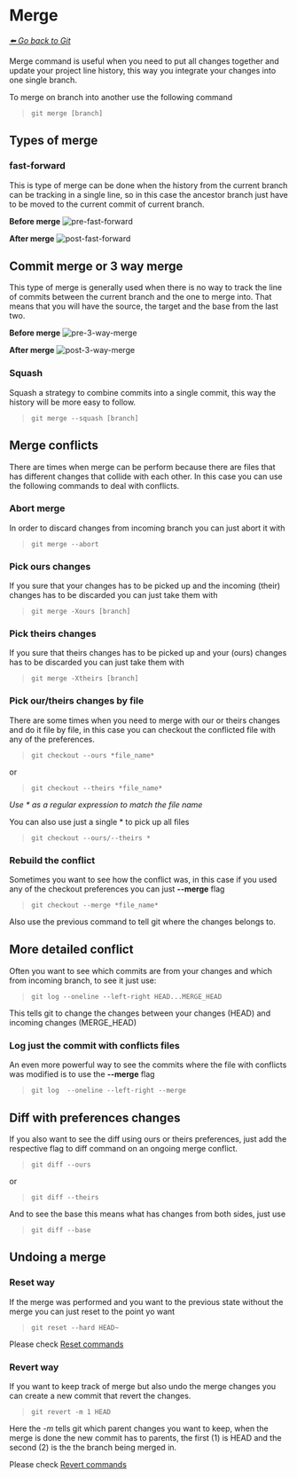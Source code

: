# Merge

*[:arrow_left: Go back to Git](./GIT.md)*

Merge command is useful when you need to put all changes together and update your project line history, this way you integrate your changes into one single branch.

To merge on branch into another use the following command

> `git merge [branch]`

## Types of merge

### fast-forward  

This is type of merge can be done when the history from the current branch can be tracking in a single line, so in this case the ancestor branch just have to be moved to the current commit of current branch.

**Before merge**
![pre-fast-forward](./img/pre-fast-forward.png)

**After merge**
![post-fast-forward](./img/post-fast-forward.png)


## Commit merge or 3 way merge

This type of merge is generally used when there is no way to track the line of commits between the current branch and the one to merge into. That means that you will have the source, the target and the base from the last two.

**Before merge**
![pre-3-way-merge](./img/pre-3-way-merge.png)

**After merge**
![post-3-way-merge](./img/post-3-way-merge.png)

### Squash

Squash a strategy to combine commits into a single commit, this way the history will be more easy to follow.

> `git merge --squash [branch]`


## Merge conflicts

There are times when merge can be perform because there are files that has different changes that collide with each other. 
In this case you can use the following commands to deal with conflicts.

### Abort merge

In order to discard changes from incoming branch you can just abort it with

> `git merge --abort`

### Pick ours changes

If you sure that your changes has to be picked up and the incoming (their) changes has to be discarded you can just take them with

> `git merge -Xours [branch]`

### Pick theirs changes

If you sure that theirs changes has to be picked up and your (ours) changes has to be discarded you can just take them with

> `git merge -Xtheirs [branch]`

### Pick our/theirs changes by file

There are some times when you need to merge with our or theirs changes and do it file by file, in this case you can checkout the conflicted file with any of the preferences.

> `git checkout --ours *file_name*` 

or

> `git checkout --theirs *file_name*`

*Use * as a regular expression to match the file name*

You can also use just a single * to pick up all files

> `git checkout --ours/--theirs *`

### Rebuild the conflict
Sometimes you want to see how the conflict was, in this case if you used any of the checkout preferences you can just **--merge** flag

> `git checkout --merge *file_name*`

Also use the previous command to tell git where the changes belongs to.


## More detailed conflict

Often you want to see which commits are from your changes and which from incoming branch, to see it just use:

> `git log --oneline --left-right HEAD...MERGE_HEAD`

This tells git to change the changes between your changes (HEAD) and incoming changes (MERGE_HEAD)

### Log just the commit with conflicts files

An even more powerful way to see the commits where the file with conflicts was modified is to use the **--merge** flag

> `git log  --oneline --left-right --merge`


## Diff with preferences changes

If you also want to see the diff using ours or theirs preferences, just add the respective flag to diff command on an ongoing merge conflict.

> `git diff --ours`

or

> `git diff --theirs`

And to see the base this means what has changes from both sides, just use

> `git diff --base`


## Undoing a merge

### Reset way
If the merge was performed and you want to the previous state without the merge you can just reset to the point yo want

> `git reset --hard HEAD~`

Please check [Reset commands](./RESET.md)

### Revert way

If you want to keep track of merge but also undo the merge changes you can create a new commit that revert the changes.

> `git revert -m 1 HEAD`

Here the *-m* tells git which parent changes you want to keep, when the merge is done the new commit has to parents, the first (1) is HEAD and the second (2) is the the branch being merged in.

Please check [Revert commands](./REVERT.md)